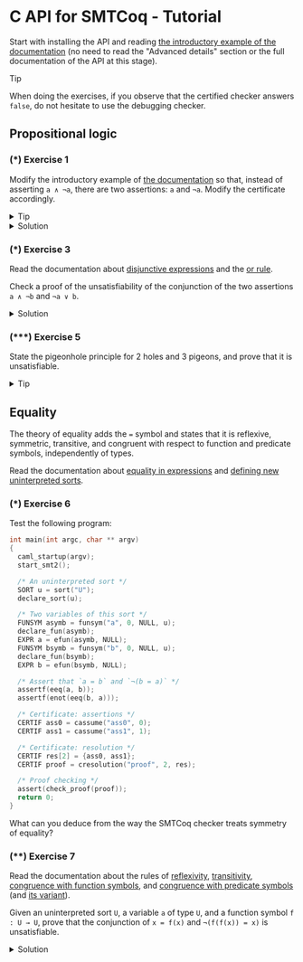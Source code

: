 # C API for SMTCoq - Tutorial
Start with installing the API and reading [the introductory example of
the documentation](capi.md#introductory-example) (no need to read the
"Advanced details" section or the full documentation of the API at this
stage).

> [!TIP]
> When doing the exercises, if you observe that the certified checker
> answers `false`, do not hesitate to use the debugging checker.

## Propositional logic
### (*) Exercise 1
Modify the introductory example of [the documentation](capi.md) so that,
instead of asserting `a ∧ ¬a`, there are two assertions: `a` and `¬a`.
Modify the certificate accordingly.

<details>
<summary>Tip</summary>
Fewer rule kinds are needed for the certificate.
</details>

<details>
<summary>Solution</summary>
```c
int main(int argc, char ** argv)
{
  caml_startup(argv);
  start_smt2();
  FUNSYM asymb = funsym("a", 0, NULL, sort("Bool"));
  declare_fun(asymb);
  EXPR a = efun(asymb, NULL);

  /* Two assertions instead of one */
  assertf(a);
  assertf(enot(a));

  /* The two assumptions already prove steps 2 and 3 */
  CERTIF step2 = cassume("step2", 0);   // Proves the clause `a`
  CERTIF step3 = cassume("step3", 1);   // Proves the clause `¬a`
  CERTIF clauses[2] = {step2, step3};
  CERTIF step4 = cresolution("step4", 2, clauses);   // Proves the empty clause
  assert(check_proof(step4));
  return 0;
}
```
</details>

### (*) Exercise 2
Check a proof of the unsatisfiability of the conjunction of the two
assertions `a ∧ ¬b` and `¬a ∧ b`.

<details>
<summary>Solution</summary>
```c
int main(int argc, char ** argv)
{
  caml_startup(argv);
  start_smt2();

  /* The two variables */
  FUNSYM asymb = funsym("a", 0, NULL, sort("Bool"));
  declare_fun(asymb);
  EXPR a = efun(asymb, NULL);
  FUNSYM bsymb = funsym("b", 0, NULL, sort("Bool"));
  declare_fun(bsymb);
  EXPR b = efun(bsymb, NULL);

  /* The two assertions */
  EXPR args1[2] = {a, enot(b)};
  assertf(eand(2, args1));
  EXPR args2[2] = {enot(a), b};
  assertf(eand(2, args2));

  /* Certificate: assertions */
  CERTIF ass0 = cassume("ass0", 0);
  CERTIF ass1 = cassume("ass1", 1);

  /* Certificate: only one side of each conjunction is useful */
  CERTIF and0 = cand("and0", ass0, 1);
  CERTIF and1 = cand("and1", ass1, 1);

  /* Certificate: resolution */
  CERTIF res[2] = {and0, and1};
  CERTIF proof = cresolution("proof", 2, res);

  /* Proof checking */
  assert(check_proof(proof));
  return 0;
}
```
</details>

### (*) Exercise 3
Read the documentation about [disjunctive
expressions](doc/capi/group__expr.html#gab60d6ebf23e56fb0b44f87e8f259fdd6)
and the [or
rule](doc/capi/group__certif.html#gab8056b691f59ebb7bebeff31fb8f267e).

Check a proof of the unsatisfiability of the conjunction of the two
assertions `a ∧ ¬b` and `¬a ∨ b`.

<details>
<summary>Solution</summary>
```c
int main(int argc, char ** argv)
{
  caml_startup(argv);
  start_smt2();

  /* The two variables */
  FUNSYM asymb = funsym("a", 0, NULL, sort("Bool"));
  declare_fun(asymb);
  EXPR a = efun(asymb, NULL);
  FUNSYM bsymb = funsym("b", 0, NULL, sort("Bool"));
  declare_fun(bsymb);
  EXPR b = efun(bsymb, NULL);

  /* The two assertions */
  EXPR args1[2] = {a, enot(b)};
  assertf(eand(2, args1));
  EXPR args2[2] = {enot(a), b};
  assertf(eor(2, args2));

  /* Certificate: assertions */
  CERTIF ass0 = cassume("ass0", 0);
  CERTIF ass1 = cassume("ass1", 1);

  /* Certificate: both sides of the conjunction of the first assertion
     are useful */
  CERTIF and0 = cand("and0", ass0, 1);
  CERTIF and1 = cand("and1", ass0, 2);

  /* Certificate: decompose the disjunction of the second assertion */
  CERTIF or = cor("or", ass1);

  /* Certificate: resolution */
  CERTIF res[3] = {or, and0, and1};
  CERTIF proof = cresolution("proof", 3, res);

  /* Proof checking */
  assert(check_proof(proof));
  return 0;
}
```
</details>

### (**) Exercise 4
Read [the Wikipedia page of the pigeonhole
principle](https://en.wikipedia.org/wiki/Pigeonhole_principle). State
the principle for 1 hole and 2 pigeons, and prove that it is
unsatisfiable.

<details>
<summary>Tip 1</summary>
One can use 2 Boolean variables: `xi` represents the fact that pigeon
`i` is in the hole.
</details>

<details>
<summary>Tip 2</summary>
There are two conditions:
1. every pigeon must be in the hole
2. the hole cannot contain two pigeons
</details>

<details>
<summary>Tip 3</summary>
The two conditions can be translated as:
1. `x1` and `x2` are `true`
2. `¬x1 ∨ ¬x2` is true
</details>

<details>
<summary>Tip 4</summary>
The proof consists in destroying the disjunction in condition 2, then
resolving with the two conditions 1.
</details>

<details>
<summary>Solution</summary>
```c
int main(int argc, char ** argv)
{
  caml_startup(argv);
  start_smt2();

  /* The 2 variables */
  FUNSYM x1symb = funsym("x1", 0, NULL, sort("Bool"));
  FUNSYM x2symb = funsym("x2", 0, NULL, sort("Bool"));
  declare_fun(x1symb);
  declare_fun(x2symb);
  EXPR x1 = efun(x1symb, NULL);
  EXPR x2 = efun(x2symb, NULL);

  /* Every pigeon is in the hole */
  assertf(x1);
  assertf(x2);

  /* The hole cannot contain more than one pigeon */
  EXPR args[2] = {enot(x1), enot(x2)};
  assertf(eor(2, args));

  /* Certif: assertions */
  CERTIF ass0 = cassume("ass0", 0);
  CERTIF ass1 = cassume("ass1", 1);
  CERTIF ass2 = cassume("ass2", 2);

  /* Certif: or rule */
  CERTIF or = cor("or", ass2);

  /* Certif: resolution */
  CERTIF res[3] = {or, ass0, ass1};
  CERTIF proof = cresolution("proof", 3, res);

  /* Check the proof */
  assert(check_proof(proof));
  return 0;
}
```
</details>

### (***) Exercise 5
State the pigeonhole principle for 2 holes and 3 pigeons, and prove that
it is unsatisfiable.

<details>
<summary>Tip</summary>
One can use 6 Boolean variables: `xij` represents the fact that pigeon
`i` is in hole `j`.
</details>

## Equality
The theory of equality adds the `=` symbol and states that it is
reflexive, symmetric, transitive, and congruent with respect to function
and predicate symbols, independently of types.

Read the documentation about [equality in
expressions](doc/capi/group__expr.html#ga5b4c571a6e7d5e2dd5df2f3b460ec264)
and [defining new uninterpreted sorts](doc/capi/group__sort.html).

### (*) Exercise 6
Test the following program:
```c
int main(int argc, char ** argv)
{
  caml_startup(argv);
  start_smt2();

  /* An uninterpreted sort */
  SORT u = sort("U");
  declare_sort(u);

  /* Two variables of this sort */
  FUNSYM asymb = funsym("a", 0, NULL, u);
  declare_fun(asymb);
  EXPR a = efun(asymb, NULL);
  FUNSYM bsymb = funsym("b", 0, NULL, u);
  declare_fun(bsymb);
  EXPR b = efun(bsymb, NULL);

  /* Assert that `a = b` and `¬(b = a)` */
  assertf(eeq(a, b));
  assertf(enot(eeq(b, a)));

  /* Certificate: assertions */
  CERTIF ass0 = cassume("ass0", 0);
  CERTIF ass1 = cassume("ass1", 1);

  /* Certificate: resolution */
  CERTIF res[2] = {ass0, ass1};
  CERTIF proof = cresolution("proof", 2, res);

  /* Proof checking */
  assert(check_proof(proof));
  return 0;
}
```
What can you deduce from the way the SMTCoq checker treats symmetry of equality?

### (**) Exercise 7
Read the documentation about the rules of
[reflexivity](doc/capi/group__certif.html#ga70b095e9d0b3f1a384694a5153229dc8),
[transitivity](doc/capi/group__certif.html#ga5c6d6243a1007746561fd3ae87cdbb63),
[congruence with function
symbols](doc/capi/group__certif.html#ga2c9d482c3108dcba2e531bc5f3176dbe),
and [congruence with predicate
symbols](doc/capi/group__certif.html#gad473e91564e6a49236df6addab232e1a)
(and [its
variant](doc/capi/group__certif.html#ga305676154055af2d9bf830a5b7b543b3)).

Given an uninterpreted sort `U`, a variable `a` of type `U`, and a
function symbol `f : U → U`, prove that the conjunction of `x = f(x)`
and `¬(f(f(x)) = x)` is unsatisfiable.

<details>
<summary>Solution</summary>
```c
int main(int argc, char ** argv)
{
  caml_startup(argv);
  start_smt2();

  /* The uninterpreted sort */
  SORT u = sort("U");
  declare_sort(u);

  /* A variable of this sort */
  FUNSYM asymb = funsym("a", 0, NULL, u);
  declare_fun(asymb);
  EXPR a = efun(asymb, NULL);

  /* A function symbol of type U → U */
  FUNSYM fsymb = funsym("f", 1, &u, u);
  declare_fun(fsymb);
  EXPR fa = efun(fsymb, &a);
  EXPR ffa = efun(fsymb, &fa);

  /* The two assertions */
  assertf(eeq(a, fa));
  assertf(enot(eeq(ffa, a)));

  /* Certificate: assertions */
  CERTIF ass0 = cassume("ass0", 0);
  CERTIF ass1 = cassume("ass1", 1);

  /* Certificate: congruence */
  EXPR clause[2] = {enot(eeq(a, fa)), eeq(fa, ffa)};
  CERTIF congr = ceq_congruent("congr", 2, clause);

  /* Certificate: transitivity */
  EXPR es[3] = {a, fa, ffa};
  CERTIF trans = ceq_transitive("trans", 3, es);

  /* Certificate: resolution */
  CERTIF res[4] = {congr, trans, ass0, ass1};
  CERTIF proof = cresolution("proof", 4, res);

  /* Proof checking */
  assert(check_proof(proof));
  return 0;
}
```
</details>

### Other rules for equality
Read the documentation about the rules of
[reflexivity](doc/capi/group__certif.html#ga70b095e9d0b3f1a384694a5153229dc8)
and congruence with predicate symbols, [version
1](doc/capi/group__certif.html#gad473e91564e6a49236df6addab232e1a) and
[version
2](doc/capi/group__certif.html#ga305676154055af2d9bf830a5b7b543b3).
